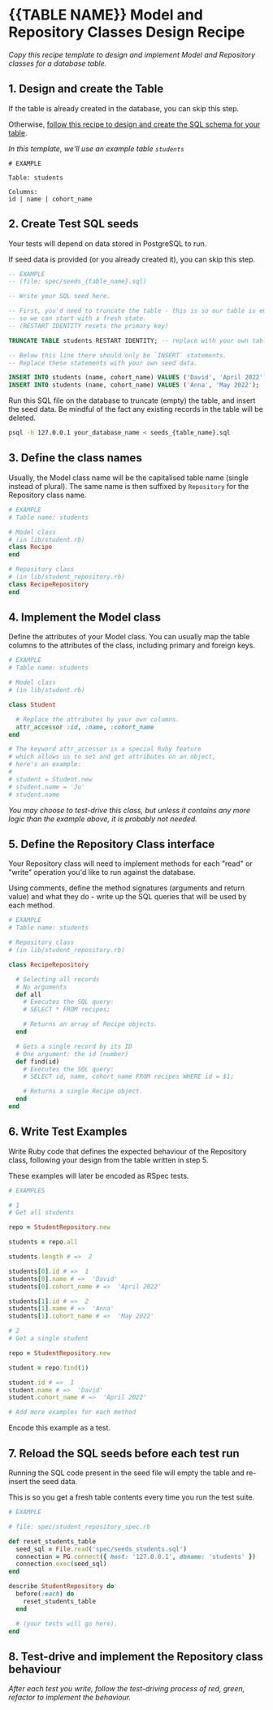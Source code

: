 # {{TABLE NAME}} Model and Repository Classes Design Recipe

_Copy this recipe template to design and implement Model and Repository classes for a database table._

## 1. Design and create the Table

If the table is already created in the database, you can skip this step.

Otherwise, [follow this recipe to design and create the SQL schema for your table](./single_table_design_recipe_template.md).

*In this template, we'll use an example table `students`*

```
# EXAMPLE

Table: students

Columns:
id | name | cohort_name
```

## 2. Create Test SQL seeds

Your tests will depend on data stored in PostgreSQL to run.

If seed data is provided (or you already created it), you can skip this step.

```sql
-- EXAMPLE
-- (file: spec/seeds_{table_name}.sql)

-- Write your SQL seed here. 

-- First, you'd need to truncate the table - this is so our table is emptied between each test run,
-- so we can start with a fresh state.
-- (RESTART IDENTITY resets the primary key)

TRUNCATE TABLE students RESTART IDENTITY; -- replace with your own table name.

-- Below this line there should only be `INSERT` statements.
-- Replace these statements with your own seed data.

INSERT INTO students (name, cohort_name) VALUES ('David', 'April 2022');
INSERT INTO students (name, cohort_name) VALUES ('Anna', 'May 2022');
```

Run this SQL file on the database to truncate (empty) the table, and insert the seed data. Be mindful of the fact any existing records in the table will be deleted.

```bash
psql -h 127.0.0.1 your_database_name < seeds_{table_name}.sql
```

## 3. Define the class names

Usually, the Model class name will be the capitalised table name (single instead of plural). The same name is then suffixed by `Repository` for the Repository class name.

```ruby
# EXAMPLE
# Table name: students

# Model class
# (in lib/student.rb)
class Recipe
end

# Repository class
# (in lib/student_repository.rb)
class RecipeRepository
end
```

## 4. Implement the Model class

Define the attributes of your Model class. You can usually map the table columns to the attributes of the class, including primary and foreign keys.

```ruby
# EXAMPLE
# Table name: students

# Model class
# (in lib/student.rb)

class Student

  # Replace the attributes by your own columns.
  attr_accessor :id, :name, :cohort_name
end

# The keyword attr_accessor is a special Ruby feature
# which allows us to set and get attributes on an object,
# here's an example:
#
# student = Student.new
# student.name = 'Jo'
# student.name
```

*You may choose to test-drive this class, but unless it contains any more logic than the example above, it is probably not needed.*

## 5. Define the Repository Class interface

Your Repository class will need to implement methods for each "read" or "write" operation you'd like to run against the database.

Using comments, define the method signatures (arguments and return value) and what they do - write up the SQL queries that will be used by each method.

```ruby
# EXAMPLE
# Table name: students

# Repository class
# (in lib/student_repository.rb)

class RecipeRepository

  # Selecting all records
  # No arguments
  def all
    # Executes the SQL query:
    # SELECT * FROM recipes;

    # Returns an array of Recipe objects.
  end

  # Gets a single record by its ID
  # One argument: the id (number)
  def find(id)
    # Executes the SQL query:
    # SELECT id, name, cohort_name FROM recipes WHERE id = $1;

    # Returns a single Recipe object.
  end
end
```

## 6. Write Test Examples

Write Ruby code that defines the expected behaviour of the Repository class, following your design from the table written in step 5.

These examples will later be encoded as RSpec tests.

```ruby
# EXAMPLES

# 1
# Get all students

repo = StudentRepository.new

students = repo.all

students.length # =>  2

students[0].id # =>  1
students[0].name # =>  'David'
students[0].cohort_name # =>  'April 2022'

students[1].id # =>  2
students[1].name # =>  'Anna'
students[1].cohort_name # =>  'May 2022'

# 2
# Get a single student

repo = StudentRepository.new

student = repo.find(1)

student.id # =>  1
student.name # =>  'David'
student.cohort_name # =>  'April 2022'

# Add more examples for each method
```

Encode this example as a test.

## 7. Reload the SQL seeds before each test run

Running the SQL code present in the seed file will empty the table and re-insert the seed data.

This is so you get a fresh table contents every time you run the test suite.

```ruby
# EXAMPLE

# file: spec/student_repository_spec.rb

def reset_students_table
  seed_sql = File.read('spec/seeds_students.sql')
  connection = PG.connect({ host: '127.0.0.1', dbname: 'students' })
  connection.exec(seed_sql)
end

describe StudentRepository do
  before(:each) do 
    reset_students_table
  end

  # (your tests will go here).
end
```

## 8. Test-drive and implement the Repository class behaviour

_After each test you write, follow the test-driving process of red, green, refactor to implement the behaviour._
